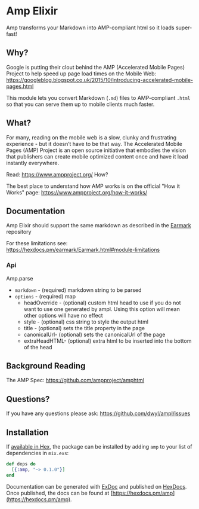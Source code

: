 # Amp Elixir

Amp transforms your Markdown into AMP-compliant html so it loads super-fast!

## Why?

Google is putting their clout behind the AMP (Accelerated Mobile Pages) Project to help speed up page load times on the Mobile Web: https://googleblog.blogspot.co.uk/2015/10/introducing-accelerated-mobile-pages.html

This module lets you convert Markdown (`.md`) files to AMP-compliant `.html` so that you can serve them up to mobile clients much faster.

## What?

For many, reading on the mobile web is a slow, clunky and frustrating experience - but it doesn’t have to be that way. The Accelerated Mobile Pages (AMP) Project is an open source initiative that embodies the vision that publishers can create mobile optimized content once and have it load instantly everywhere.

Read: https://www.ampproject.org/
How?

The best place to understand how AMP works is on the official "How it Works" page: https://www.ampproject.org/how-it-works/

## Documentation

Amp Elixir should support the same markdown as described in the [Earmark](https://github.com/pragdave/earmark) repository

For these limitations see: https://hexdocs.pm/earmark/Earmark.html#module-limitations

### Api

Amp.parse
+ `markdown` - (required) markdown string to be parsed
+ `options` - (required) map
  - headOverride - (optional) custom html head to use if you do not want to use one generated by ampl. Using this option will mean other options will have no effect
  - style - (optional) css string to style the output html
  - title - (optional) sets the title property in the page
  - canonicalUrl- (optional) sets the canonicalUrl of the page
  - extraHeadHTML- (optional) extra html to be inserted into the bottom of the head


## Background Reading

The AMP Spec: https://github.com/ampproject/amphtml

## Questions?

If you have any questions please ask: https://github.com/dwyl/ampl/issues

## Installation

If [available in Hex](https://hex.pm/docs/publish), the package can be installed
by adding `amp` to your list of dependencies in `mix.exs`:

```elixir
def deps do
  [{:amp, "~> 0.1.0"}]
end
```

Documentation can be generated with [ExDoc](https://github.com/elixir-lang/ex_doc)
and published on [HexDocs](https://hexdocs.pm). Once published, the docs can
be found at [https://hexdocs.pm/amp](https://hexdocs.pm/amp).

